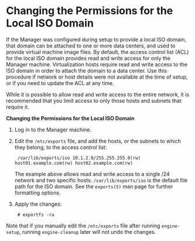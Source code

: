 # Changing the Permissions for the Local ISO Domain

If the Manager was configured during setup to provide a local ISO domain, that domain can be attached to one or more data centers, and used to provide virtual machine image files. By default, the access control list (ACL) for the local ISO domain provides read and write access for only the Manager machine. Virtualization hosts require read and write access to the ISO domain in order to attach the domain to a data center. Use this procedure if network or host details were not available at the time of setup, or if you need to update the ACL at any time.

While it is possible to allow read and write access to the entire network, it is recommended that you limit access to only those hosts and subnets that require it.

**Changing the Permissions for the Local ISO Domain**

1. Log in to the Manager machine.

2. Edit the `/etc/exports` file, and add the hosts, or the subnets to which they belong, to the access control list:

        /var/lib/exports/iso 10.1.2.0/255.255.255.0(rw) host01.example.com(rw) host02.example.com(rw)

    The example above allows read and write access to a single /24 network and two specific hosts. `/var/lib/exports/iso` is the default file path for the ISO domain. See the `exports(5)` man page for further formatting options.

3. Apply the changes:

        # exportfs -ra

Note that if you manually edit the `/etc/exports` file after running `engine-setup`, running `engine-cleanup` later will not undo the changes.
